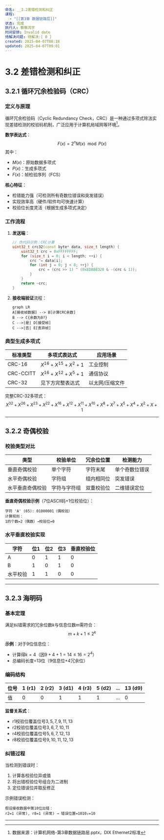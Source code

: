 ```yaml
---
命名: __3.2差错检测和纠正
课程:
  - "[[第3章 数据链路层]]"
状态: 完成
执行人: 蔡蔡鸿宇
时间安排: Invalid date
待解决问题: 待解决:[ 0 ]
created: 2025-04-07T08:18
updated: 2025-04-07T09:01
---
```


# 3.2 差错检测和纠正

## 3.2.1 循环冗余检验码（CRC）

### 定义与原理
循环冗余检验码（Cyclic Redundancy Check，CRC）是一种通过多项式除法实现差错检测的校验码机制，广泛应用于计算机局域网等环境[^1]。

**数学表达式**：
$$
 F(x) = 2^nM(x) \mod P(x) 
$$
其中：
- $M(x)$：原始数据多项式
- $P(x)$：生成多项式
- $F(x)$：帧检验序列（FCS）

**核心特征**：
- 检错能力强（可检测所有奇数位错误和突发错误）
- 实现效率高（硬件/软件均可快速计算）
- 校验位长度灵活（根据生成多项式决定）

### 工作流程
1. **发送端**：
   ```cpp
   // 伪代码示例：CRC计算
   uint32_t crc32(const byte* data, size_t length) {
       uint32_t crc = 0xFFFFFFFF;
       for (size_t i = 0; i < length; ++i) {
           crc ^= data[i];
           for (int j = 0; j < 8; ++j) {
               crc = (crc >> 1) ^ (0xEDB88320 & -(crc & 1));
           }
       }
       return ~crc;
   }
   ```

2. **接收端验证**流程：
   ```mermaid
   graph LR
   A[接收帧数据] --> B[计算CRC余数]
   B --> C{余数为0?}
   C -->|是| D[接受帧]
   C -->|否| E[丢弃帧]
   ```

### 典型生成多项式
| 标准类型       | 多项式表达式              | 应用场景         |
|----------------|---------------------------|------------------|
| CRC-16         | $X^{16} + X^{15} + X^2 +1$| 工业控制         |
| CRC-CCITT      | $X^{16}+X^{12}+X^5+1$     | 通信协议         |
| CRC-32         | 见下方完整表达式           | 以太网/压缩文件  |

完整CRC-32多项式：
$$
 X^{32} + X^{26} + X^{23} + X^{22} + X^{16} + X^{12} + X^{11} + X^{10} + X^8 + X^7 + X^5 + X^4 + X^2 + X + 1 
$$

---

## 3.2.2 奇偶校验

### 校验类型对比

| 类型               | 校验单位   | 冗余位位置       | 检测能力         |
|--------------------|------------|------------------|------------------|
| 垂直奇偶校验       | 单个字符   | 字符末尾         | 单个奇数位错误   |
| 水平奇偶校验       | 字符组     | 组内相同位       | 突发错误         |
| 水平垂直奇偶校验   | 字符与字符组| 双重校验位      | 二维错误定位     |

**垂直奇偶校验示例**（7位ASCII码+1位校验位）：
```
字符 'A' (65): 01000001（偶校验）
计算规则：
1的个数=2（偶数）→校验位=0
```

### 水平垂直校验实现

| 字符 | 位1 | 位2 | 位3 | 垂直校验位 |
|------|-----|-----|-----|------------|
| A    | 0   | 1   | 1   | 0          |
| B    | 1   | 0   | 1   | 0          |
| 水平校验 | 1   | 1   | 0   | 0          |

---

## 3.2.3 海明码

### 基本定理
满足纠错需求的冗余位数$k$与信息位数$m$需符合：
$$
 m + k + 1 \leq 2^k 
$$

**示例**：对于9位信息位：
- 计算得$k=4$（因$9+4+1=14 \leq 16=2^4$）
- 总编码长度=13位（9信息位+4冗余位）

### 编码结构
| 位号 | 1 (r1) | 2 (r2) | 3 (d1) | 4 (r3) | 5 (d2) |... | 13 (d9) |
|------|--------|--------|--------|--------|--------|-----|---------|
| 值   | 0      | 0      | 1      | 1      | 1      |... | 0       |

**监督关系式**：
- r1校验位覆盖位号$3,5,7,9,11,13$
- r2校验位覆盖位号$3,6,7,10,11$
- r4校验位覆盖位号$5,6,7,12,13$
- r8校验位覆盖位号$9,10,11,12,13$

### 纠错过程
当检测到错误时：
1. 计算各校验位异或值
2. 将出错校验位号组合为二进制
3. 定位错误位并取反修正

示例错误检测：
```plaintext
假设接收数据中第10位出错：
r2=1 (异常), r8=1 (异常) → 错误位置=1010₂=10
```

---

[^1]: 数据来源：计算机网络-第3章数据链路层.pptx，DIX Ethernet2标准